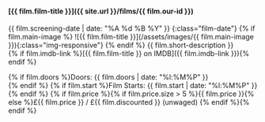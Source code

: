 #### [{{ film.film-title }}]({{ site.url }}/films/{{ film.our-id }})
{{ film.screening-date | date: "%A %d %B %Y" }}
{:class="film-date"}
{% if film.main-image %}
![{{ film.film-title }}](/assets/images/{{ film.main-image }}){:class="img-responsive"}
{% endif %}
{{ film.short-description }}<br/>
{% if film.imdb-link %}[{{ film.film-title }} on IMDB]({{ film.imdb-link }}){% endif %}

{% if film.doors %}Doors: {{ film.doors | date: "%l:%M%P" }} <br/>{% endif %}
{% if film.start %}Film Starts: {{ film.start | date: "%l:%M%P" }} <br/>{% endif %}
{% if film.price %}{% if film.price.size > 5 %}{{ film.price }}{% else %}£{{ film.price }} / £{{ film.discounted }} (unwaged)  {% endif %}{% endif %}